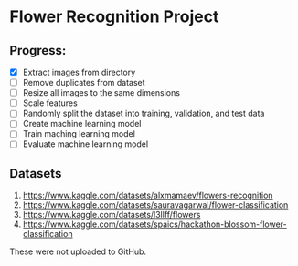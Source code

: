 # Flower Recognition Project

## Progress:
- [x] Extract images from directory
- [ ] Remove duplicates from dataset
- [ ] Resize all images to the same dimensions
- [ ] Scale features
- [ ] Randomly split the dataset into training, validation, and test data
- [ ] Create machine learning model
- [ ] Train maching learning model
- [ ] Evaluate machine learning model

## Datasets
1. https://www.kaggle.com/datasets/alxmamaev/flowers-recognition
2. https://www.kaggle.com/datasets/sauravagarwal/flower-classification
3. https://www.kaggle.com/datasets/l3llff/flowers
4. https://www.kaggle.com/datasets/spaics/hackathon-blossom-flower-classification

These were not uploaded to GitHub.